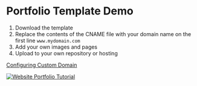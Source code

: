 # Portfolio Template Demo

1. Download the template
2. Replace the contents of the CNAME file with your domain name on the first line `www.mydomain.com`
3. Add your own images and pages
4. Upload to your own repository or hosting

[Configuring Custom Domain](https://docs.github.com/en/pages/getting-started-with-github-pages/configuring-a-publishing-source-for-your-github-pages-site)


[![Website Portfolio Tutorial](https://img.youtube.com/vi/fqVYMRMsqLs/0.jpg)](https://www.youtube.com/watch?v=fqVYMRMsqLs "Website Portfolio Tutorial")
